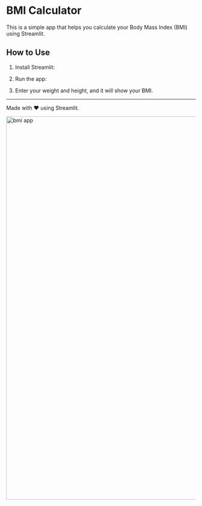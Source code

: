 
# BMI Calculator

This is a simple app that helps you calculate your Body Mass Index (BMI) using Streamlit.

## How to Use

1. Install Streamlit:

2. Run the app:

3. Enter your weight and height, and it will show your BMI.

---

Made with ❤️ using Streamlit.

<img width="1017" alt="bmi app" src="https://github.com/user-attachments/assets/2bde9692-2ba3-4fbe-8a91-e843c8995df5" />

